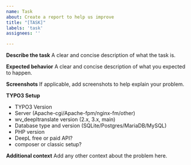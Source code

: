```yaml
---
name: Task
about: Create a report to help us improve
title: "[TASK]"
labels: 'task'
assignees: ''

---
```


**Describe the task**
A clear and concise description of what the task is.

**Expected behavior**
A clear and concise description of what you expected to happen.

**Screenshots**
If applicable, add screenshots to help explain your problem.

**TYPO3 Setup**
* TYPO3 Version
* Server (Apache-cgi/Apache-fpm/nginx-fm/other)
* wv_deepltranslate version (2.x, 3.x, main)
* Database type and version (SQLite/Postgres/MariaDB/MySQL)
* PHP version
* DeepL free or paid API?
* composer or classic setup?

**Additional context**
Add any other context about the problem here.
